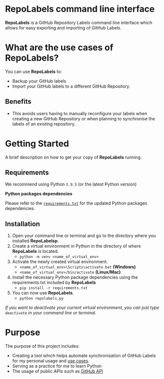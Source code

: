 # RepoLabels command line interface
**RepoLabels** is a GitHub Repository Labels command line interface which allows for easy exporting and importing of GitHub Labels.

# What are the use cases of RepoLabels?
You can use **RepoLabels** to:
- Backup your GitHub labels
- Import your GitHub labels to a different GitHub Repository.

## Benefits
- This avoids users having to manually reconfigure your labels when creating a new GitHub Repository or when planning to synchronise the labels of an existing repository. 

# Getting Started
A brief description on how to get your copy of **RepoLabels** running.

## Requirements
We recommend using Python `3.9.5` (or the latest Python version)

**Python packages dependencies**

Please refer to the [`requirements.txt`](https://github.com/lwhjon/repo-labels-cli/blob/master/requirements.txt) for the updated Python packages dependencies.

## Installation
1. Open your command line or terminal and go to the directory where you installed **RepoLabelsp**.
2. Create a virtual environment in Python in the directory of where **RepoLabels** is located.
   *  `python -m venv <name_of_virtual_env>`
3. Activate the newly created virtual environment.
   * `<name_of_virtual_env>\Scripts\activate.bat` **(Windows)**
   * `<name_of_virtual_env>/bin/activate` **(Linux/Mac)**
4. Install the necessary Python package dependencies using the requirements.txt included by **RepoLabels**
   * `pip install -r requirements.txt` 
5. You can now use **RepoLabels**.
   * `python repolabels.py`

*If you want to deactivate your current virtual environment, you can just type `deactivate` in your command line or terminal.*

# Purpose
The purpose of this project includes:
- Creating a tool which helps automate synchronisation of GitHub Labels for my personal usage and [use cases](#what-are-the-use-cases-of-repolabels).
- Serving as a practice for me to learn Python
- The usage of public APIs such as [GitHub API](https://docs.github.com/en/rest)
